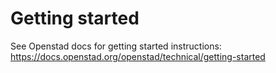 # Getting started

See Openstad docs for getting started instructions: https://docs.openstad.org/openstad/technical/getting-started
